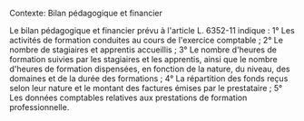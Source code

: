 Contexte: Bilan pédagogique et financier

Le bilan pédagogique et financier prévu à l'article L. 6352-11 indique : 1° Les activités de formation conduites au cours de l'exercice comptable ; 2° Le nombre de stagiaires et apprentis accueillis ; 3° Le nombre d'heures de formation suivies par les stagiaires et les apprentis, ainsi que le nombre d'heures de formation dispensées, en fonction de la nature, du niveau, des domaines et de la durée des formations ; 4° La répartition des fonds reçus selon leur nature et le montant des factures émises par le prestataire ; 5° Les données comptables relatives aux prestations de formation professionnelle.